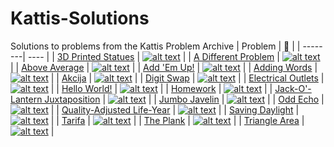 # Kattis-Solutions
Solutions to problems from the Kattis Problem Archive
| Problem | :link: |
| --------| ---- |
| [3D Printed Statues][1] | [![alt text](https://camo.githubusercontent.com/fa841214afc9d9d12983c143cbcc8fc2b904d9ceb6c1f5c705cab3a27400e7a5/68747470733a2f2f6f70656e2e6b61747469732e636f6d2f66617669636f6e)][2] |
| [A Different Problem][3] | [![alt text](https://camo.githubusercontent.com/fa841214afc9d9d12983c143cbcc8fc2b904d9ceb6c1f5c705cab3a27400e7a5/68747470733a2f2f6f70656e2e6b61747469732e636f6d2f66617669636f6e)][4] |
| [Above Average][5] | [![alt text](https://camo.githubusercontent.com/fa841214afc9d9d12983c143cbcc8fc2b904d9ceb6c1f5c705cab3a27400e7a5/68747470733a2f2f6f70656e2e6b61747469732e636f6d2f66617669636f6e)][6] |
| [Add 'Em Up!][7] | [![alt text](https://camo.githubusercontent.com/fa841214afc9d9d12983c143cbcc8fc2b904d9ceb6c1f5c705cab3a27400e7a5/68747470733a2f2f6f70656e2e6b61747469732e636f6d2f66617669636f6e)][8] |
| [Adding Words][9] | [![alt text](https://camo.githubusercontent.com/fa841214afc9d9d12983c143cbcc8fc2b904d9ceb6c1f5c705cab3a27400e7a5/68747470733a2f2f6f70656e2e6b61747469732e636f6d2f66617669636f6e)][10] |
| [Akcija][11] | [![alt text](https://camo.githubusercontent.com/fa841214afc9d9d12983c143cbcc8fc2b904d9ceb6c1f5c705cab3a27400e7a5/68747470733a2f2f6f70656e2e6b61747469732e636f6d2f66617669636f6e)][12] |
| [Digit Swap][13] | [![alt text](https://camo.githubusercontent.com/fa841214afc9d9d12983c143cbcc8fc2b904d9ceb6c1f5c705cab3a27400e7a5/68747470733a2f2f6f70656e2e6b61747469732e636f6d2f66617669636f6e)][14] |
| [Electrical Outlets][15] | [![alt text](https://camo.githubusercontent.com/fa841214afc9d9d12983c143cbcc8fc2b904d9ceb6c1f5c705cab3a27400e7a5/68747470733a2f2f6f70656e2e6b61747469732e636f6d2f66617669636f6e)][16] |
| [Hello World!][17] | [![alt text](https://camo.githubusercontent.com/fa841214afc9d9d12983c143cbcc8fc2b904d9ceb6c1f5c705cab3a27400e7a5/68747470733a2f2f6f70656e2e6b61747469732e636f6d2f66617669636f6e)][18] |
| [Homework][19] | [![alt text](https://camo.githubusercontent.com/fa841214afc9d9d12983c143cbcc8fc2b904d9ceb6c1f5c705cab3a27400e7a5/68747470733a2f2f6f70656e2e6b61747469732e636f6d2f66617669636f6e)][20] |
| [Jack-O'-Lantern Juxtaposition][21] | [![alt text](https://camo.githubusercontent.com/fa841214afc9d9d12983c143cbcc8fc2b904d9ceb6c1f5c705cab3a27400e7a5/68747470733a2f2f6f70656e2e6b61747469732e636f6d2f66617669636f6e)][22] |
| [Jumbo Javelin][35] | [![alt text](https://camo.githubusercontent.com/fa841214afc9d9d12983c143cbcc8fc2b904d9ceb6c1f5c705cab3a27400e7a5/68747470733a2f2f6f70656e2e6b61747469732e636f6d2f66617669636f6e)][36] |
| [Odd Echo][23] | [![alt text](https://camo.githubusercontent.com/fa841214afc9d9d12983c143cbcc8fc2b904d9ceb6c1f5c705cab3a27400e7a5/68747470733a2f2f6f70656e2e6b61747469732e636f6d2f66617669636f6e)][24] |
| [Quality-Adjusted Life-Year][25] | [![alt text](https://camo.githubusercontent.com/fa841214afc9d9d12983c143cbcc8fc2b904d9ceb6c1f5c705cab3a27400e7a5/68747470733a2f2f6f70656e2e6b61747469732e636f6d2f66617669636f6e)][26] |
| [Saving Daylight][27] | [![alt text](https://camo.githubusercontent.com/fa841214afc9d9d12983c143cbcc8fc2b904d9ceb6c1f5c705cab3a27400e7a5/68747470733a2f2f6f70656e2e6b61747469732e636f6d2f66617669636f6e)][28] |
| [Tarifa][29] | [![alt text](https://camo.githubusercontent.com/fa841214afc9d9d12983c143cbcc8fc2b904d9ceb6c1f5c705cab3a27400e7a5/68747470733a2f2f6f70656e2e6b61747469732e636f6d2f66617669636f6e)][30] |
| [The Plank][31] | [![alt text](https://camo.githubusercontent.com/fa841214afc9d9d12983c143cbcc8fc2b904d9ceb6c1f5c705cab3a27400e7a5/68747470733a2f2f6f70656e2e6b61747469732e636f6d2f66617669636f6e)][32] |
| [Triangle Area][33] | [![alt text](https://camo.githubusercontent.com/fa841214afc9d9d12983c143cbcc8fc2b904d9ceb6c1f5c705cab3a27400e7a5/68747470733a2f2f6f70656e2e6b61747469732e636f6d2f66617669636f6e)][34] |

[1]: https://github.com/jwessman/Kattis-Solutions/tree/main/3d-printed-statues
[2]: https://open.kattis.com/problems/3dprinter
[3]: https://github.com/jwessman/Kattis-Solutions/tree/main/a-different-problem
[4]: https://open.kattis.com/problems/different
[5]: https://github.com/jwessman/Kattis-Solutions/tree/main/above-average
[6]: https://open.kattis.com/problems/aboveaverage
[7]: https://github.com/jwessman/Kattis-Solutions/tree/main/add-em-up
[8]: https://open.kattis.com/problems/addemup
[9]: https://github.com/jwessman/Kattis-Solutions/tree/main/adding-words
[10]: https://open.kattis.com/problems/addingwords
[11]: https://github.com/jwessman/Kattis-Solutions/tree/main/akcija
[12]: https://open.kattis.com/problems/akcija
[13]: https://github.com/jwessman/Kattis-Solutions/tree/main/digit-swap
[14]: https://open.kattis.com/problems/digitswap
[15]: https://github.com/jwessman/Kattis-Solutions/tree/main/electrical-outlets
[16]: https://open.kattis.com/problems/electricaloutlets
[17]: https://github.com/jwessman/Kattis-Solutions/tree/main/hello-world
[18]: https://open.kattis.com/problems/hello
[19]: https://github.com/jwessman/Kattis-Solutions/tree/main/homework
[20]: https://open.kattis.com/problems/heimavinna
[21]: https://github.com/jwessman/Kattis-Solutions/tree/main/jack-o-lantern-juxtaposition
[22]: https://open.kattis.com/problems/jackolanternjuxtaposition
[23]: https://github.com/jwessman/Kattis-Solutions/tree/main/odd-echo
[24]: https://open.kattis.com/problems/oddecho
[25]: https://github.com/jwessman/Kattis-Solutions/tree/main/quality-adjusted-life-year
[26]: https://open.kattis.com/problems/qaly
[27]: https://github.com/jwessman/Kattis-Solutions/tree/main/saving-daylight
[28]: https://open.kattis.com/problems/savingdaylight
[29]: https://github.com/jwessman/Kattis-Solutions/tree/main/tarifa
[30]: https://open.kattis.com/problems/tarifa
[31]: https://github.com/jwessman/Kattis-Solutions/tree/main/the-plank
[32]: https://open.kattis.com/problems/theplank
[33]: https://github.com/jwessman/Kattis-Solutions/tree/main/triangle-area
[34]: https://open.kattis.com/problems/triarea
[35]: https://github.com/jwessman/Kattis-Solutions/tree/main/jumbo-javelin
[36]: https://open.kattis.com/problems/jumbojavelin
